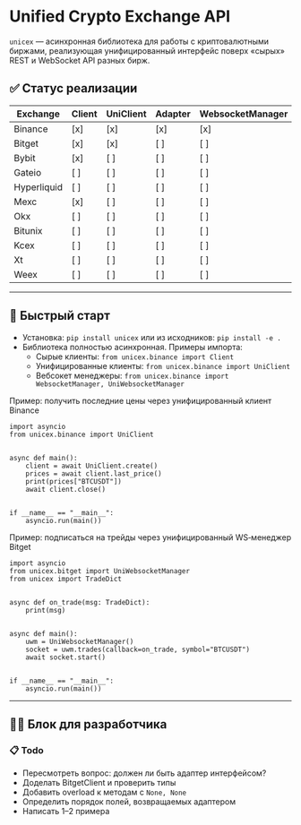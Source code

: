 # Unified Crypto Exchange API

`unicex` — асинхронная библиотека для работы с криптовалютными биржами, реализующая унифицированный интерфейс поверх «сырых» REST и WebSocket API разных бирж.

## ✅ Статус реализации

| Exchange    | Client | UniClient | Adapter | WebsocketManager | UniWebsocketManager | UserWebsocket |
|-------------|--------|-----------|---------|------------------|---------------------|---------------|
| Binance     | [x]    | [x]       | [x]     | [x]              | [x]                 | [x]           |
| Bitget      | [x]    | [x]       | [ ]     | [ ]              | [ ]                 | [ ]           |
| Bybit       | [x]    | [ ]       | [ ]     | [ ]              | [ ]                 | [ ]           |
| Gateio      | [ ]    | [ ]       | [ ]     | [ ]              | [ ]                 | [ ]           |
| Hyperliquid | [ ]    | [ ]       | [ ]     | [ ]              | [ ]                 | [ ]           |
| Mexc        | [x]    | [ ]       | [ ]     | [ ]              | [ ]                 | [ ]           |
| Okx         | [ ]    | [ ]       | [ ]     | [ ]              | [ ]                 | [ ]           |
| Bitunix     | [ ]    | [ ]       | [ ]     | [ ]              | [ ]                 | [ ]           |
| Kcex        | [ ]    | [ ]       | [ ]     | [ ]              | [ ]                 | [ ]           |
| Xt          | [ ]    | [ ]       | [ ]     | [ ]              | [ ]                 | [ ]           |
| Weex        | [ ]    | [ ]       | [ ]     | [ ]              | [ ]                 | [ ]           |


---

## 🚀 Быстрый старт

- Установка: `pip install unicex` или из исходников: `pip install -e .`
- Библиотека полностью асинхронная. Примеры импорта:
  - Сырые клиенты: `from unicex.binance import Client`
  - Унифицированные клиенты: `from unicex.binance import UniClient`
  - Вебсокет менеджеры: `from unicex.binance import WebsocketManager, UniWebsocketManager`

Пример: получить последние цены через унифицированный клиент Binance

```
import asyncio
from unicex.binance import UniClient


async def main():
    client = await UniClient.create()
    prices = await client.last_price()
    print(prices["BTCUSDT"])
    await client.close()


if __name__ == "__main__":
    asyncio.run(main())
```

Пример: подписаться на трейды через унифицированный WS‑менеджер Bitget

```
import asyncio
from unicex.bitget import UniWebsocketManager
from unicex import TradeDict


async def on_trade(msg: TradeDict):
    print(msg)


async def main():
    uwm = UniWebsocketManager()
    socket = uwm.trades(callback=on_trade, symbol="BTCUSDT")
    await socket.start()


if __name__ == "__main__":
    asyncio.run(main())
```

---

## 🧑‍💻 Блок для разработчика

### 📋 Todo
- Пересмотреть вопрос: должен ли быть адаптер интерфейсом?
- Доделать BitgetClient и проверить типы
- Добавить overload к методам с `None, None`
- Определить порядок полей, возвращаемых адаптером
- Написать 1–2 примера
